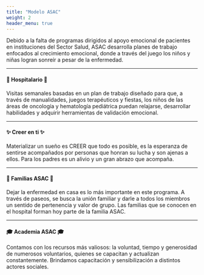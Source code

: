 ```yaml
---
title: "Modelo ASAC"
weight: 2
header_menu: true
---
```


Debido a la falta de programas dirigidos al apoyo emocional de pacientes en instituciones del Sector Salud, ASAC desarrolla planes de trabajo enfocados al crecimiento emocional, donde a través del juego los niños y niñas logran sonreír a pesar de la enfermedad.

---

#### 🏥 Hospitalario 🏥

Visitas semanales basadas en un plan de trabajo diseñado para que, a través de manualidades, juegos terapéuticos y fiestas, los niños de las áreas de oncología y hematología pediátrica puedan relajarse, desarrollar habilidades y adquirir herramientas de validación emocional.

<!-- ![Logo ASAC](images/asac-logo.jpg) -->


---

#### ✨ Creer en ti ✨

Materializar un sueño es CREER que todo es posible, es la esperanza de sentirse acompañados por personas que honran su lucha y son ajenas a ellos. Para los padres es un alivio y un gran abrazo  que acompaña.

<!-- ![Let us get started on a clean slate](images/board-bunch-cooking-food-349609.jpg) -->


<!-- ![Let us get started on a clean slate](images/woman-pouring-juice-on-glass-3184192.jpg) -->



---

#### 💜 Familias ASAC 💜

Dejar la enfermedad en casa es lo más importante en este programa. A través de paseos, se busca la unión familiar y darle a todos los miembros un sentido de pertenencia y valor de grupo. Las  familias que se conocen en el hospital forman hoy parte de la familia ASAC.

<!-- ![Let us get started on a clean slate](images/board-bunch-cooking-food-349609.jpg) -->


<!-- ![Let us get started on a clean slate](images/woman-pouring-juice-on-glass-3184192.jpg) -->


---

#### 🎓 Academia ASAC 🎓

Contamos con los recursos más valiosos: la voluntad, tiempo y generosidad de numerosos voluntarios, quienes se capacitan y actualizan constantemente. Brindamos capacitación y  sensibilización a distintos actores sociales.

<!-- ![Let us get started on a clean slate](images/board-bunch-cooking-food-349609.jpg) -->


<!-- ![Let us get started on a clean slate](images/woman-pouring-juice-on-glass-3184192.jpg) -->